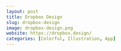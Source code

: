 ```yaml
---
layout: post
title: Dropbox Design
slug: dropbox-design
image: dropbox-design.png
website: https://dropbox.design/
categories: [Colorful, Illustration, App]
---
```

